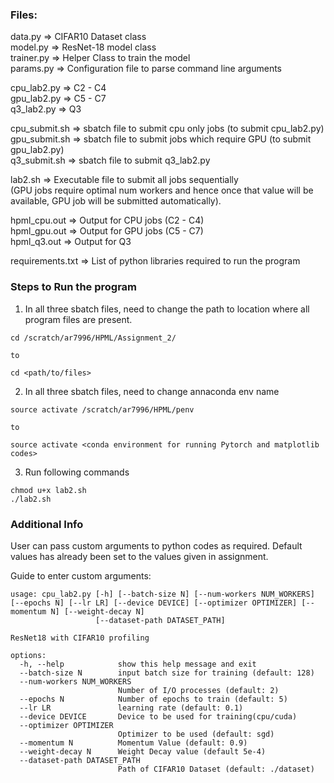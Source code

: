 ### Files:
data.py => CIFAR10 Dataset class  
model.py => ResNet-18 model class  
trainer.py => Helper Class to train the model  
params.py => Configuration file to parse command line arguments

cpu_lab2.py => C2 - C4  
gpu_lab2.py => C5 - C7  
q3_lab2.py => Q3

cpu_submit.sh => sbatch file to submit cpu only jobs (to submit cpu_lab2.py) \
gpu_submit.sh => sbatch file to submit jobs which require GPU (to submit gpu_lab2.py) \
q3_submit.sh => sbatch file to submit q3_lab2.py

lab2.sh => Executable file to submit all jobs sequentially  
(GPU jobs require optimal num workers and hence once that value will be available, GPU job will be submitted automatically).

hpml_cpu.out => Output for CPU jobs (C2 - C4)  
hpml_gpu.out => Output for GPU jobs (C5 - C7)  
hpml_q3.out => Output for Q3

requirements.txt => List of python libraries required to run the program  


### Steps to Run the program

1. In all three sbatch files, need to change the path to location where all program files are present.
```
cd /scratch/ar7996/HPML/Assignment_2/

to

cd <path/to/files>

```

2. In all three sbatch files, need to change annaconda env name
```
source activate /scratch/ar7996/HPML/penv

to

source activate <conda environment for running Pytorch and matplotlib codes>
```

3. Run following commands
```
chmod u+x lab2.sh
./lab2.sh
```

### Additional Info
User can pass custom arguments to python codes as required. Default values has already been set to the values given in assignment.

Guide to enter custom arguments:
```
usage: cpu_lab2.py [-h] [--batch-size N] [--num-workers NUM_WORKERS] [--epochs N] [--lr LR] [--device DEVICE] [--optimizer OPTIMIZER] [--momentum N] [--weight-decay N]
                   [--dataset-path DATASET_PATH]

ResNet18 with CIFAR10 profiling

options:
  -h, --help            show this help message and exit
  --batch-size N        input batch size for training (default: 128)
  --num-workers NUM_WORKERS
                        Number of I/O processes (default: 2)
  --epochs N            Number of epochs to train (default: 5)
  --lr LR               learning rate (default: 0.1)
  --device DEVICE       Device to be used for training(cpu/cuda)
  --optimizer OPTIMIZER
                        Optimizer to be used (default: sgd)
  --momentum N          Momentum Value (default: 0.9)
  --weight-decay N      Weight Decay value (default 5e-4)
  --dataset-path DATASET_PATH
                        Path of CIFAR10 Dataset (default: ./dataset)

```
